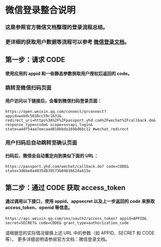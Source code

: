 # 微信登录整合说明

### 这是参照官方微信文档整理的登录流程总结。

### 更详细的获取用户数据等流程可以参考 [微信登录文档](https://developers.weixin.qq.com/doc/oplatform/Website_App/WeChat_Login/Wechat_Login.html)。

## 第一步：请求 CODE

#### 使用应用的 appid 和一些静态参数换取用户授权后返回的 code。

### 跳转至微信扫码页面

#### 用户访问以下链接后，会看到微信扫码登录页面：

`https://open.weixin.qq.com/connect/qrconnect?
    appid=wxbdc5610cc59c1631&
    redirect_uri=https%3A%2F%2Fpassport.yhd.com%2Fwechat%2Fcallback.do&
    response_type=code&
    scope=snsapi_login&
    state=a4df54aa7eecaad018bbda169bd6bc12
    #wechat_redirect`

### 用户扫码后自动跳转至确认页面

#### 扫码后，微信会自动重定向到类似下面的 URL：

`https://passport.yhd.com/wechat/callback.do?
    code=CODE&
    state=3d6be0a4035d839573b04816624a415e`

## 第二步：通过 CODE 获取 access_token

#### 通过调用以下接口，使用 appid、appsecret 以及上一步返回的 code 来换取 access_token、openid 等信息。

`https://api.weixin.qq.com/sns/oauth2/access_token?
    appid=APPID&
    secret=SECRET&
    code=CODE&
    grant_type=authorization_code`

请根据您的实际情况替换上述 URL 中的参数（如 APPID、SECRET 和 CODE 等）。
更多详细说明请参阅官方文档：微信登录文档。